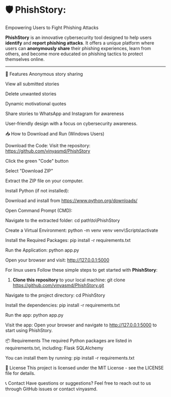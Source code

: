 # 🛡️ PhishStory: 
Empowering Users to Fight Phishing Attacks

**PhishStory** is an innovative cybersecurity tool designed to help users **identify** and **report phishing attacks**. It offers a unique platform where users can **anonymously share** their phishing experiences, learn from others, and become more educated on phishing tactics to protect themselves online.

---
🚀 Features
Anonymous story sharing

View all submitted stories

Delete unwanted stories

Dynamic motivational quotes

Share stories to WhatsApp and Instagram for awareness

User-friendly design with a focus on cybersecurity awareness.

📥 How to Download and Run (Windows Users)

Download the Code:
Visit the repository: https://github.com/vinyasmd/PhishStory

Click the green "Code" button

Select "Download ZIP"

Extract the ZIP file on your computer.

Install Python (if not installed):

Download and install from https://www.python.org/downloads/

Open Command Prompt (CMD):

Navigate to the extracted folder:
   cd path\to\PhishStory

Create a Virtual Environment:
   python -m venv venv
   venv\Scripts\activate

Install the Required Packages:
   pip install -r requirements.txt

Run the Application:
   python app.py

Open your browser and visit:
   http://127.0.0.1:5000

For  linux users
Follow these simple steps to get started with **PhishStory**:

1. **Clone this repository** to your local machine:
   git clone https://github.com/vinyasmd/PhishStory.git

Navigate to the project directory:
   cd PhishStory

Install the dependencies:
   pip install -r requirements.txt

Run the app:
   python app.py

Visit the app: Open your browser and navigate to http://127.0.0.1:5000 to start using PhishStory.

📦 Requirements
The required Python packages are listed in requirements.txt, including:
Flask
SQLAlchemy

You can install them by running:
pip install -r requirements.txt

📜 License
This project is licensed under the MIT License - see the LICENSE file for details.

📞 Contact
Have questions or suggestions? Feel free to reach out to us through GitHub issues or contact vinyasmd.

